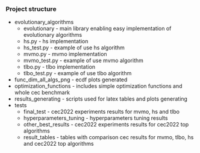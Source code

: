 ### Project structure
- evolutionary_algorithms
  - evolutionary - main library enabling easy implementation of evolutionary algorithms
  - hs.py - hs implementation
  - hs_test.py - example of use hs algorithm
  - mvmo.py - mvmo implementation
  - mvmo_test.py - example of use mvmo algorithm
  - tlbo.py - tlbo implementation
  - tlbo_test.py - example of use tlbo algorithm
- func_dim_all_algs_png - ecdf plots generated
- optimization_functions - includes simple optimization functions and whole cec benchmark
- results_generating - scripts used for latex tables and plots generating
- tests
  - final_test - cec2022 experiments results for mvmo, hs and tlbo
  - hyperparameters_tuning - hyperparameters tuning results
  - other_best_results - cec2022 experiments results for cec2022 top algorithms
  - result_tables - tables with comparison cec results for mvmo, tlbo, hs and cec2022 top algorithms
